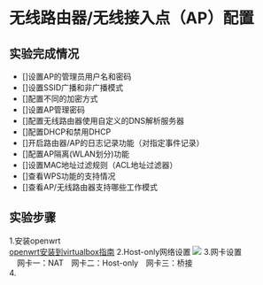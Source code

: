 # 无线路由器/无线接入点（AP）配置

## 实验完成情况

- []设置AP的管理员用户名和密码  
- []设置SSID广播和非广播模式  
- []配置不同的加密方式  
- []设置AP管理密码  
- []配置无线路由器使用自定义的DNS解析服务器   
- []配置DHCP和禁用DHCP  
- []开启路由器/AP的日志记录功能（对指定事件记录）  
- []配置AP隔离(WLAN划分)功能    
- []设置MAC地址过滤规则（ACL地址过滤器）  
- []查看WPS功能的支持情况  
- []查看AP/无线路由器支持哪些工作模式  

## 实验步骤

1.安装openwrt  
[openwrt安装到virtualbox指南](https://openwrt.org/start?id=zh/docs/guide-user/virtualization/virtualbox-vm?_blank)
2.Host-only网络设置
![](sethostonly.png)
3.网卡设置  
&#8195;网卡一：NAT&#8195;网卡二：Host-only&#8195;网卡三：桥接  
4.

